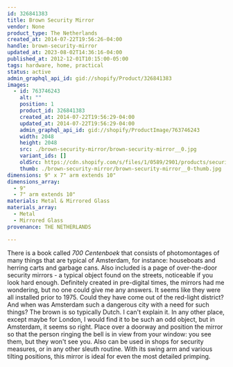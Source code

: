```yaml
---
id: 326841383
title: Brown Security Mirror
vendor: None
product_type: The Netherlands
created_at: 2014-07-22T19:56:26-04:00
handle: brown-security-mirror
updated_at: 2023-08-02T14:36:16-04:00
published_at: 2012-12-01T10:15:00-05:00
tags: hardware, home, practical
status: active
admin_graphql_api_id: gid://shopify/Product/326841383
images:
  - id: 763746243
    alt: ""
    position: 1
    product_id: 326841383
    created_at: 2014-07-22T19:56:29-04:00
    updated_at: 2014-07-22T19:56:29-04:00
    admin_graphql_api_id: gid://shopify/ProductImage/763746243
    width: 2048
    height: 2048
    src: ./brown-security-mirror/brown-security-mirror__0.jpg
    variant_ids: []
    oldSrc: https://cdn.shopify.com/s/files/1/0589/2901/products/security_mirror_1.jpeg?v=1406073389
    thumb: ./brown-security-mirror/brown-security-mirror__0-thumb.jpg
dimensions: 9" x 7" arm extends 10"
dimensions_array:
  - 9"
  - 7" arm extends 10"
materials: Metal & Mirrored Glass
materials_array:
  - Metal
  - Mirrored Glass
provenance: THE NETHERLANDS

---
```


There is a book called _700 Centenboek_ that consists of photomontages of many things that are typical of Amsterdam, for instance: houseboats and herring carts and garbage cans. Also included is a page of over-the-door security mirrors - a typical object found on the streets, noticeable if you look hard enough. Definitely created in pre-digital times, the mirrors had me wondering, but no one could give me any answers. It seems like they were all installed prior to 1975. Could they have come out of the red-light district? And when was Amsterdam such a dangerous city with a need for such things? The brown is so typically Dutch. I can't explain it. In any other place, except maybe for London, I would find it to be such an odd object, but in Amsterdam, it seems so right. Place over a doorway and position the mirror so that the person ringing the bell is in view from your window: you see them, but they won't see you. Also can be used in shops for security measures, or in any other sleuth routine. With its swing arm and various tilting positions, this mirror is ideal for even the most detailed primping.